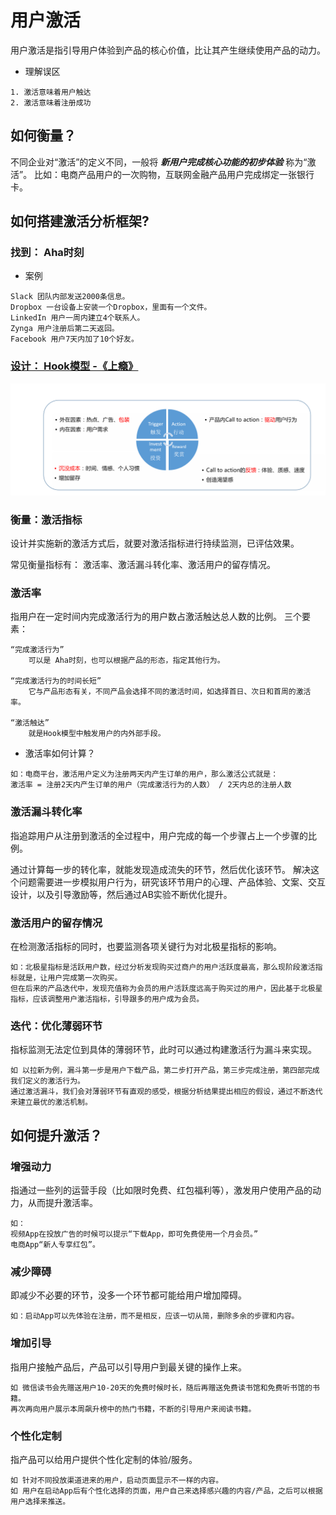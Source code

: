 # 用户激活

用户激活是指引导用户体验到产品的核心价值，比让其产生继续使用产品的动力。

* 理解误区
```text
1. 激活意味着用户触达
2. 激活意味着注册成功
```

## 如何衡量？

不同企业对“激活”的定义不同，一般将 ***新用户完成核心功能的初步体验*** 称为“激活”。
比如：电商产品用户的一次购物，互联网金融产品用户完成绑定一张银行卡。

## 如何搭建激活分析框架?

### 找到： Aha时刻

* 案例
```text
Slack 团队内部发送2000条信息。
Dropbox 一台设备上安装一个Dropbox，里面有一个文件。
LinkedIn 用户一周内建立4个联系人。
Zynga 用户注册后第二天返回。
Facebook 用户7天内加了10个好友。
```

### [设计： Hook模型 -《上瘾》 ](HookModel.md)

![](_pic/HOOK.png)

### 衡量：激活指标

设计并实施新的激活方式后，就要对激活指标进行持续监测，已评估效果。

常见衡量指标有：
激活率、激活漏斗转化率、激活用户的留存情况。

### 激活率

指用户在一定时间内完成激活行为的用户数占激活触达总人数的比例。
三个要素：
```text
“完成激活行为”
    可以是 Aha时刻，也可以根据产品的形态，指定其他行为。

“完成激活行为的时间长短”
    它与产品形态有关，不同产品会选择不同的激活时间，如选择首日、次日和首周的激活率。

“激活触达”
    就是Hook模型中触发用户的内外部手段。
```

* 激活率如何计算？
```text
如：电商平台，激活用户定义为注册两天内产生订单的用户，那么激活公式就是：
激活率 = 注册2天内产生订单的用户（完成激活行为的人数） / 2天内总的注册人数
```

### 激活漏斗转化率

指追踪用户从注册到激活的全过程中，用户完成的每一个步骤占上一个步骤的比例。

通过计算每一步的转化率，就能发现造成流失的环节，然后优化该环节。
解决这个问题需要进一步模拟用户行为，研究该环节用户的心理、产品体验、文案、交互设计，以及引导激励等，然后通过AB实验不断优化提升。

### 激活用户的留存情况

在检测激活指标的同时，也要监测各项关键行为对北极星指标的影响。

```text
如：北极星指标是活跃用户数，经过分析发现购买过商户的用户活跃度最高，那么现阶段激活指标就是，让用户完成第一次购买。
但在后来的产品迭代中，发现充值称为会员的用户活跃度远高于购买过的用户，因此基于北极星指标，应该调整用户激活指标，引导跟多的用户成为会员。
```

### 迭代：优化薄弱环节

指标监测无法定位到具体的薄弱环节，此时可以通过构建激活行为漏斗来实现。

```text
如 以拉新为例，漏斗第一步是用户下载产品，第二步打开产品，第三步完成注册，第四部完成我们定义的激活行为。
通过激活漏斗，我们会对薄弱环节有直观的感受，根据分析结果提出相应的假设，通过不断迭代来建立最优的激活机制。
```

## 如何提升激活？

### 增强动力

指通过一些列的运营手段（比如限时免费、红包福利等），激发用户使用产品的动力，从而提升激活率。

```text
如：
视频App在投放广告的时候可以提示“下载App，即可免费使用一个月会员。”
电商App“新人专享红包”。
```

### 减少障碍

即减少不必要的环节，没多一个环节都可能给用户增加障碍。

```text
如：启动App可以先体验在注册，而不是相反，应该一切从简，删除多余的步骤和内容。
```

### 增加引导

指用户接触产品后，产品可以引导用户到最关键的操作上来。

```text
如 微信读书会先赠送用户10-20天的免费时候时长，随后再赠送免费读书馆和免费听书馆的书籍。
再次再向用户展示本周飙升榜中的热门书籍，不断的引导用户来阅读书籍。
```

### 个性化定制

指产品可以给用户提供个性化定制的体验/服务。

```text
如 针对不同投放渠道进来的用户，启动页面显示不一样的内容。
如 用户在启动App后有个性化选择的页面，用户自己来选择感兴趣的内容/产品，之后可以根据用户选择来推送。
```